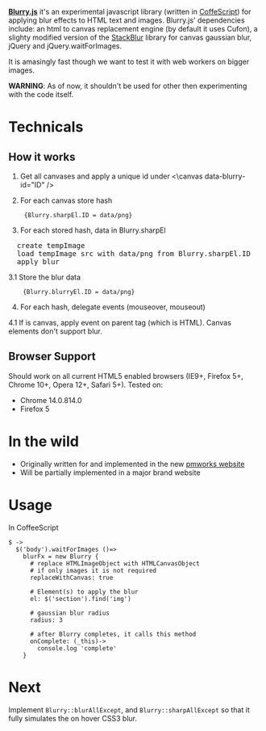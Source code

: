 **[Blurry.js](http://www.pmura.com/labs/blurryjs)** it's an experimental javascript library (written in [CoffeScript](http://jashkenas.github.com/coffee-script/)) for applying blur effects to HTML text and images. Blurry.js' dependencies include: an html to canvas replacement engine (by default it uses Cufon), a slighty modified version of the [StackBlur](http://www.quasimondo.com/StackBlurForCanvas/StackBlurDemo.html) library for canvas gaussian blur, jQuery and jQuery.waitForImages.

It is amasingly fast though we want to test it with web workers on bigger images.

**WARNING**: As of now, it shouldn't be used for other then experimenting with the code itself.

Technicals
==========

How it works
------------

1. Get all canvases and apply a unique id under \<\canvas data-blurry-id="ID" \/>
2. For each canvas store hash

        {Blurry.sharpEl.ID = data/png}

3. For each stored hash, data in Blurry.sharpEl

<pre>
  create tempImage
  load tempImage src with data/png from Blurry.sharpEl.ID
  apply blur
</pre>

3.1 Store the blur data

        {Blurry.blurryEl.ID = data/png}

4. For each hash, delegate events (mouseover, mouseout)

4.1 If is canvas, apply event on parent tag (which is HTML). Canvas elements don't support blur.

Browser Support
---------------

Should work on all current HTML5 enabled browsers (IE9+, Firefox 5+, Chrome 10+, Opera 12+, Safari 5+). Tested on:
* Chrome 14.0.814.0
* Firefox 5

In the wild
===========
* Originally written for and implemented in the new [pmworks website](http://www.pmworks-corp.com)
* Will be partially implemented in a major brand website

Usage
=====
In CoffeeScript

    $ ->
      $('body').waitForImages ()=>
        blurFx = new Blurry {
          # replace HTMLImageObject with HTMLCanvasObject
          # if only images it is not required
          replaceWithCanvas: true

          # Element(s) to apply the blur
          el: $('section').find('img')

          # gaussian blur radius
          radius: 3

          # after Blurry completes, it calls this method
          onComplete: (_this)->
            console.log 'complete'
        }

Next
====
Implement <code>Blurry::blurAllExcept</code>, and <code>Blurry::sharpAllExcept</code> so that it fully simulates the on hover CSS3 blur.